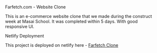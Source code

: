 Farfetch.com - Website Clone

This is an e-commerce website clone that we made during the construct week at Masai School. It was completed within 5 days. With good responsive UI.

Netlify Deployment

This project is deployed on netlify here - [Farfetch Clone](https://peaceful-stroopwafel-aba1de.netlify.app/)

